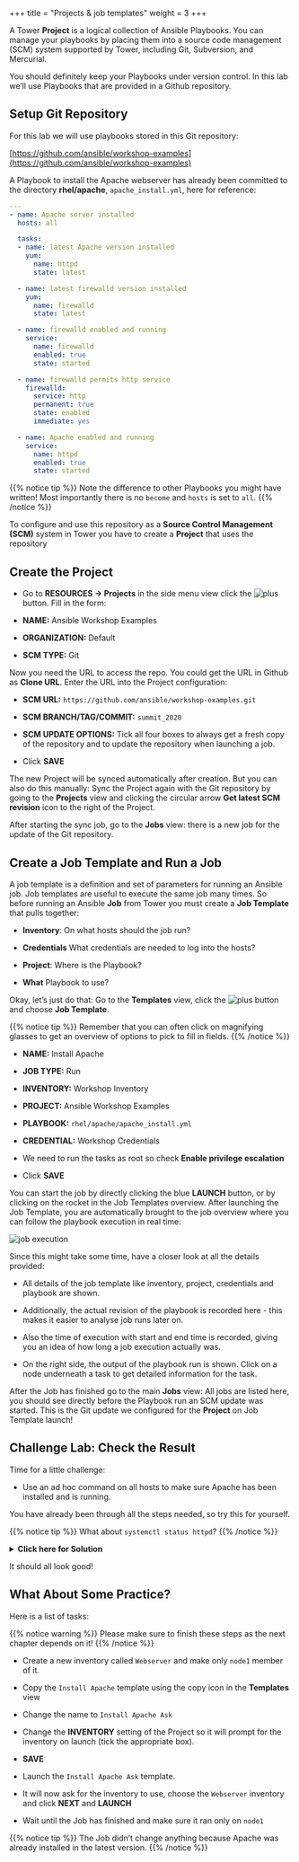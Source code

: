 +++
title = "Projects & job templates"
weight = 3
+++

A Tower **Project** is a logical collection of Ansible Playbooks. You can manage your playbooks by placing them into a source code management (SCM) system supported by Tower, including Git, Subversion, and Mercurial.

You should definitely keep your Playbooks under version control. In this lab we’ll use Playbooks that are provided in a Github repository.

## Setup Git Repository

For this lab we will use playbooks stored in this Git repository:

[https://github.com/ansible/workshop-examples](https://github.com/ansible/workshop-examples)

A Playbook to install the Apache webserver has already been committed to the directory **rhel/apache**, `apache_install.yml`, here for reference:

```yaml
---
- name: Apache server installed
  hosts: all

  tasks:
  - name: latest Apache version installed
    yum:
      name: httpd
      state: latest

  - name: latest firewalld version installed
    yum:
      name: firewalld
      state: latest

  - name: firewalld enabled and running
    service:
      name: firewalld
      enabled: true
      state: started

  - name: firewalld permits http service
    firewalld:
      service: http
      permanent: true
      state: enabled
      immediate: yes

  - name: Apache enabled and running
    service:
      name: httpd
      enabled: true
      state: started
```

{{% notice tip %}}
Note the difference to other Playbooks you might have written\! Most importantly there is no `become` and `hosts` is set to `all`.
{{% /notice %}}

To configure and use this repository as a **Source Control Management (SCM)** system in Tower you have to create a **Project** that uses the repository

## Create the Project

- Go to **RESOURCES → Projects** in the side menu view click the ![plus](../../images/green_plus.png?classes=inline) button. Fill in the form:

- **NAME:** Ansible Workshop Examples

- **ORGANIZATION:** Default

- **SCM TYPE:** Git

Now you need the URL to access the repo. You could get the URL in Github as **Clone URL**. Enter the URL into the Project configuration:

- **SCM URL:** `https://github.com/ansible/workshop-examples.git`

- **SCM BRANCH/TAG/COMMIT:** `summit_2020`

- **SCM UPDATE OPTIONS:** Tick all four boxes to always get a fresh copy of the repository and to update the repository when launching a job.

- Click **SAVE**

The new Project will be synced automatically after creation. But you can also do this manually: Sync the Project again with the Git repository by going to the **Projects** view and clicking the circular arrow **Get latest SCM revision** icon to the right of the Project.

After starting the sync job, go to the **Jobs** view: there is a new job for the update of the Git repository.

## Create a Job Template and Run a Job

A job template is a definition and set of parameters for running an Ansible job. Job templates are useful to execute the same job many times. So before running an Ansible **Job** from Tower you must create a **Job Template** that pulls together:

- **Inventory**: On what hosts should the job run?

- **Credentials** What credentials are needed to log into the hosts?

- **Project**: Where is the Playbook?

- **What** Playbook to use?

Okay, let’s just do that: Go to the **Templates** view, click the ![plus](../../images/green_plus.png?classes=inline) button and choose **Job Template**.

{{% notice tip %}}
Remember that you can often click on magnifying glasses to get an overview of options to pick to fill in fields.
{{% /notice %}}

- **NAME:** Install Apache

- **JOB TYPE:** Run

- **INVENTORY:** Workshop Inventory

- **PROJECT:** Ansible Workshop Examples

- **PLAYBOOK:** `rhel/apache/apache_install.yml`

- **CREDENTIAL:** Workshop Credentials

- We need to run the tasks as root so check **Enable privilege escalation**

- Click **SAVE**

You can start the job by directly clicking the blue **LAUNCH** button, or by clicking on the rocket in the Job Templates overview. After launching the Job Template, you are automatically brought to the job overview where you can follow the playbook execution in real time:

![job execution](../../images/job_overview.png)

Since this might take some time, have a closer look at all the details provided:

- All details of the job template like inventory, project, credentials and playbook are shown.

- Additionally, the actual revision of the playbook is recorded here - this makes it easier to analyse job runs later on.

- Also the time of execution with start and end time is recorded, giving you an idea of how long a job execution actually was.

- On the right side, the output of the playbook run is shown. Click on a node underneath a task to get detailed information for the task.

After the Job has finished go to the main **Jobs** view: All jobs are listed here, you should see directly before the Playbook run an SCM update was started. This is the Git update we configured for the **Project** on Job Template launch\!

## Challenge Lab: Check the Result

Time for a little challenge:

- Use an ad hoc command on all hosts to make sure Apache has been installed and is running.

You have already been through all the steps needed, so try this for yourself.

{{% notice tip %}}
What about `systemctl status httpd`?
{{% /notice %}}

<details><summary><b>Click here for Solution</b></summary>
<p>

- Go to **Inventories** → **Workshop Inventory**

- In the **HOSTS** view select all hosts and click **RUN COMMANDS**

- **MODULE:** command

- **ARGUMENTS:** systemctl status httpd

- **MACHINE CREDENTIALS:** Workshop Credentials

- Click **LAUNCH**

</p>
</details>

It should all look good!

## What About Some Practice?

Here is a list of tasks:

{{% notice warning %}}
Please make sure to finish these steps as the next chapter depends on it!
{{% /notice %}}

- Create a new inventory called `Webserver` and make only `node1` member of it.

- Copy the `Install Apache` template using the copy icon in the **Templates** view

- Change the name to `Install Apache Ask`

- Change the **INVENTORY** setting of the Project so it will prompt for the inventory on launch (tick the appropriate box).

- **SAVE**

- Launch the `Install Apache Ask` template.

- It will now ask for the inventory to use, choose the `Webserver` inventory and click **NEXT** and **LAUNCH**

- Wait until the Job has finished and make sure it ran only on `node1`

{{% notice tip %}}
The Job didn’t change anything because Apache was already installed in the latest version.
{{% /notice %}}
